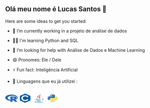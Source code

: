 ## Olá meu nome é Lucas Santos 👋

Here are some ideas to get you started:

- 🔭 I’m currently working in a  projeto de análise de dados 
- 👨‍💻 I'm learning Python and SQL
- 🤔 I’m looking for help with Análise de Dados e Machine Learning
- 😄 Pronomes: Ele / Dele
- ⚡ Fun fact: Inteligência Artificial

- 👾 Linguagens que eu já utilizei :
 
<div style="display: inline_block"><br>
  <img align="center" alt="Lucas-R" height="30" width="40" src="https://raw.githubusercontent.com/devicons/devicon/master/icons/r/r-plain.svg">
  <img align="center" alt="Lucas-C" height="30" width="40" src="https://raw.githubusercontent.com/devicons/devicon/master/icons/c/c-plain.svg">
  <img align="center" alt="Lucas-Java" height="30" width="40" src="https://raw.githubusercontent.com/devicons/devicon/master/icons/java/java-original.svg">
  <img align="center" alt="Lucas-Python" height="30" width="40" src="https://raw.githubusercontent.com/devicons/devicon/master/icons/python/python-original.svg">
</div>
